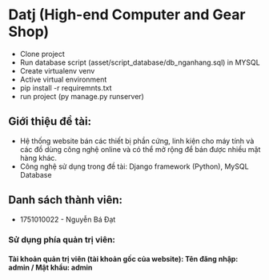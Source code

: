 # Datj (High-end Computer and Gear Shop)
* Clone project
* Run database script (asset/script_database/db_nganhang.sql) in MYSQL
* Create virtualenv venv
* Active virtual environment
* pip install -r requiremnts.txt
* run project (py manage.py runserver)

## Giới thiệu đề tài: 
  - Hệ thống website bán các thiết bị phần cứng, linh kiện cho máy tính và các đồ dùng công nghệ online và có thể mở rộng để bán được nhiều mặt hàng khác.
  - Công nghệ sử dụng trong đề tài: Django framework (Python), MySQL Database
  
## Danh sách thành viên:
+ 1751010022 - Nguyễn Bá Đạt

 ### Sử dụng phía quản trị viên:
 #### Tài khoản quản trị viên (tài khoản gốc của website): Tên đăng nhập: admin / Mật khẩu: admin
 
